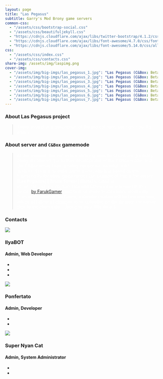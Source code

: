 ```yaml
---
layout: page
title: "Las Pegasus"
subtitle: Garry's Mod Brony game servers
common-css:
  - "/assets/css/bootstrap-social.css"
  - "/assets/css/beautifuljekyll.css"
  - "https://cdnjs.cloudflare.com/ajax/libs/twitter-bootstrap/4.1.2/css/bootstrap.min.css"
  - "https://cdnjs.cloudflare.com/ajax/libs/font-awesome/4.7.0/css/font-awesome.min.css"
  - "https://cdnjs.cloudflare.com/ajax/libs/font-awesome/5.14.0/css/all.min.css"
css:
  - "/assets/css/index.css"
  - "/assets/css/contacts.css"
share-img: /assets/img/laspimg.png
cover-img:
  - "/assets/img/big-imgs/las_pegasus_1.jpg": "Las Pegasus (C&Box: Beta)"
  - "/assets/img/big-imgs/las_pegasus_2.jpg": "Las Pegasus (C&Box: Beta)"
  - "/assets/img/big-imgs/las_pegasus_3.jpg": "Las Pegasus (C&Box: Beta)"
  - "/assets/img/big-imgs/las_pegasus_4.jpg": "Las Pegasus (C&Box: Beta)"
  - "/assets/img/big-imgs/las_pegasus_5.jpg": "Las Pegasus (C&Box: Beta)"
  - "/assets/img/big-imgs/las_pegasus_6.jpg": "Las Pegasus (C&Box: Beta)"
  - "/assets/img/big-imgs/las_pegasus_7.jpg": "Las Pegasus (C&Box: Beta)"
---
```


### About Las Pegasus project

> <span style="color:white">There should be a description of the project here, but right now it's empty.</span>

### About server and **`C&Box`** gamemode

> <span style="color:white">At the moment, the server is stabilizing, new functions are gradually being introduced (for further development of the C&Box mode) and the C&Box mode itself is being developed, so what is it? <br>In short: this is a modular game mode, which is based on the functionality for other game modes (an example of this is the server **[Las Pegasus] | Brony Server | [Beta]** located at `95.84.136.207:27015`), SandBox and Cinema mode is used in this mode ([by FarukGamer](https://github.com/FarukGamer/cinema)) and both of these modes work separately from each other! In the future, a simpler module will be implemented, which will allow all changes to be uploaded on the fly from the server side to the client side... Just give us a little time :)
> </span>

### Contacts
<div class="container">
      <div class="row">
        <div class="col-12 col-sm-6 col-md-4 col-lg-3">
          <div class="our-team">
            <div class="picture">
              <img class="img-fluid" src="https://i.imgur.com/TUl7nNc.jpg" />
            </div>
            <div class="team-content">
              <h3 class="name">IlyaBOT</h3>
              <h4 class="title">Admin, Web Developer</h4>
            </div>
            <ul class="social">
              <li>
                <a
                  href="https://codepen.io/collection/XdWJOQ/"
                  class="fab fa-vk"
                  aria-hidden="true"
                ></a>
              </li>
              <li>
                <a
                  href="https://codepen.io/collection/XdWJOQ/"
                  class="fab fa-steam"
                  aria-hidden="true"
                ></a>
              </li>
              <li>
                <a
                  href="https://codepen.io/collection/XdWJOQ/"
                  class="fab fa-discord"
                  aria-hidden="true"
                ></a>
              </li>
            </ul>
          </div>
        </div>
        <div class="col-12 col-sm-6 col-md-4 col-lg-3">
          <div class="our-team">
            <div class="picture">
              <img
                class="img-fluid"
                src="https://avatars.akamai.steamstatic.com/9016dda39a34125c0bc64631b8b50583f20c3302_full.jpg"
              />
            </div>
            <div class="team-content">
              <h3 class="name">Ponfertato</h3>
              <h4 class="title">Admin, Developer</h4>
            </div>
            <ul class="social">
              <li>
                <a
                  href="https://codepen.io/collection/XdWJOQ/"
                  class="fab fa-steam"
                  aria-hidden="true"
                ></a>
              </li>
              <li>
                <a
                  href="https://codepen.io/collection/XdWJOQ/"
                  class="fab fa-discord"
                  aria-hidden="true"
                ></a>
              </li>
            </ul>
          </div>
        </div>
        <div class="col-12 col-sm-6 col-md-4 col-lg-3">
          <div class="our-team">
            <div class="picture">
              <img
                class="img-fluid"
                src="https://avatars.akamai.steamstatic.com/954063d1ce28246b70f3327096a551adc9f50718_full.jpg"
              />
            </div>
            <div class="team-content">
              <h3 class="name">Super Nyan Cat</h3>
              <h4 class="title">Admin, System Administrator</h4>
            </div>
            <ul class="social">
              <li>
                <a
                  href="https://codepen.io/collection/XdWJOQ/"
                  class="fab fa-steam"
                  aria-hidden="true"
                ></a>
              </li>
              <li>
                <a
                  href="https://codepen.io/collection/XdWJOQ/"
                  class="fab fa-discord"
                  aria-hidden="true"
                ></a>
              </li>
            </ul>
          </div>
        </div>
      </div>
    </div>
